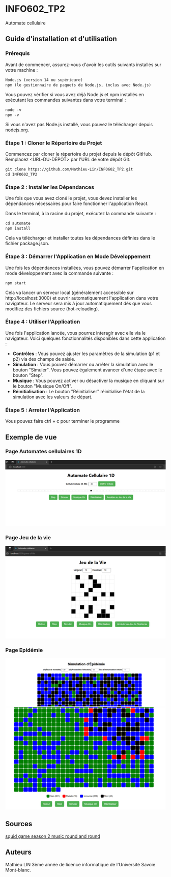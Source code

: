 # INFO602_TP2

Automate cellulaire

## Guide d'installation et d'utilisation

### Prérequis

Avant de commencer, assurez-vous d'avoir les outils suivants installés sur votre machine :

    Node.js (version 14 ou supérieure)
    npm (le gestionnaire de paquets de Node.js, inclus avec Node.js)

Vous pouvez vérifier si vous avez déjà Node.js et npm installés en exécutant les commandes suivantes dans votre terminal :

```aiignore
node -v
npm -v
```

Si vous n'avez pas Node.js installé, vous pouvez le télécharger depuis [nodejs.org](https://nodejs.org/).

### Étape 1 : Cloner le Répertoire du Projet

Commencez par cloner le répertoire du projet depuis le dépôt GitHub. Remplacez <URL-DU-DÉPÔT> par l'URL de votre dépôt Git.

```aiignore
git clone https://github.com/Mathieu-Lin/INFO602_TP2.git
cd INFO602_TP2
```

### Étape 2 : Installer les Dépendances

Une fois que vous avez cloné le projet, vous devez installer les dépendances nécessaires pour faire fonctionner l'application React.

Dans le terminal, à la racine du projet, exécutez la commande suivante :

```aiignore
cd automate
npm install
```

Cela va télécharger et installer toutes les dépendances définies dans le fichier package.json.

### Étape 3 : Démarrer l'Application en Mode Développement

Une fois les dépendances installées, vous pouvez démarrer l'application en mode développement avec la commande suivante :

```aiignore
npm start
```

Cela va lancer un serveur local (généralement accessible sur http://localhost:3000) et ouvrir automatiquement l'application dans votre navigateur. Le serveur sera mis à jour automatiquement dès que vous modifiez des fichiers source (hot-reloading).

### Étape 4 : Utiliser l'Application

Une fois l'application lancée, vous pourrez interagir avec elle via le navigateur. Voici quelques fonctionnalités disponibles dans cette application :

- **Contrôles** : Vous pouvez ajuster les paramètres de la simulation (p1 et p2) via des champs de saisie.
- **Simulation** : Vous pouvez démarrer ou arrêter la simulation avec le bouton "Simuler". Vous pouvez également avancer d'une étape avec le bouton "Step".
- **Musique** : Vous pouvez activer ou désactiver la musique en cliquant sur le bouton "Musique On/Off".
- **Réinitialisation** : Le bouton "Réinitialiser" réinitialise l'état de la simulation avec les valeurs de départ.

### Étape 5 : Arreter l'Application

Vous pouvez faire ctrl + c pour terminer le programme

## Exemple de vue

### Page Automates cellulaires 1D

![](./automate/public/page1.png)

### Page Jeu de la vie

![](./automate/public/page2.png)

### Page Epidémie

![](./automate/public/page3.png)
![](./automate/public/page4.png)

## Sources

[squid game season 2 music round and round](./automate/public/Mingle_Song_Squid_Game_Round_And_Round-653466.mp3)

## Auteurs

Mathieu LIN 3ème année de licence informatique de l'Université Savoie Mont-blanc.
